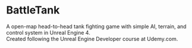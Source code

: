 # BattleTank
A open-map head-to-head tank fighting game with simple AI, terrain, and control system in Unreal Engine 4.  
Created following the Unreal Engine Developer course at Udemy.com.
